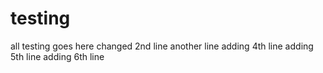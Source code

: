 # testing
all testing goes here changed 2nd line
another line
adding 4th line
adding 5th line
adding 6th line
